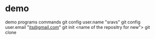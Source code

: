 # demo
demo programs
commands
git config user.name "sravs"
git config user.email "its@gmail.com"
git init <name of the repositry for new">
git clone <git repositry address link >
